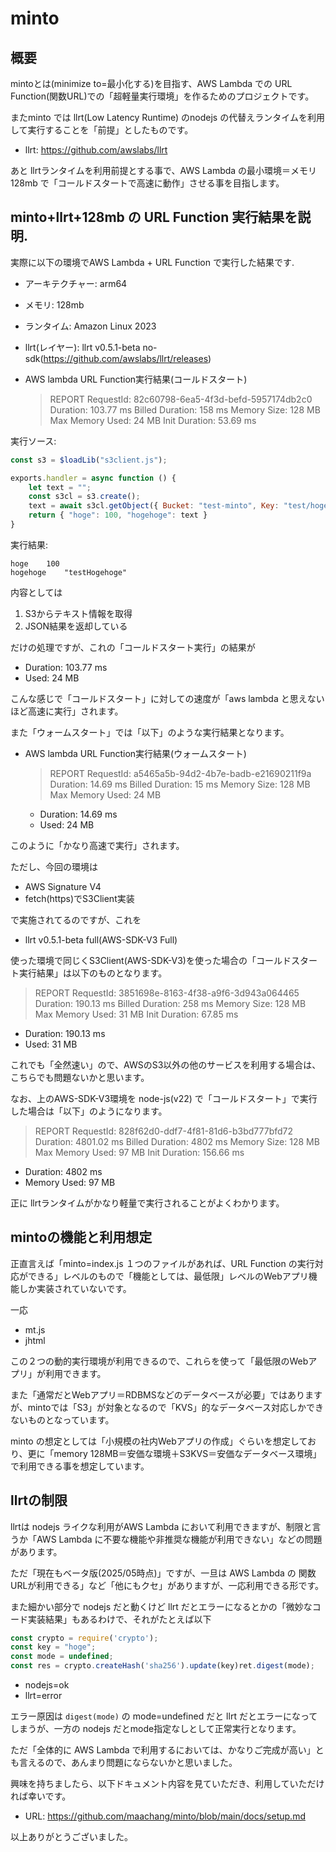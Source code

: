 # minto

## 概要

mintoとは(minimize to=最小化する)を目指す、AWS Lambda での URL Function(関数URL)での「超軽量実行環境」を作るためのプロジェクトです。

またminto では llrt(Low Latency Runtime) のnodejs の代替えランタイムを利用して実行することを「前提」としたものです。
- llrt: https://github.com/awslabs/llrt

あと llrtランタイムを利用前提とする事で、AWS Lambda の最小環境＝メモリ128mb で「コールドスタートで高速に動作」させる事を目指します。

## minto+llrt+128mb の URL Function 実行結果を説明.

実際に以下の環境でAWS Lambda + URL Function で実行した結果です.
- アーキテクチャー: arm64
- メモリ: 128mb
- ランタイム: Amazon Linux 2023
- llrt(レイヤー): llrt v0.5.1-beta no-sdk(https://github.com/awslabs/llrt/releases)

- AWS lambda URL Function実行結果(コールドスタート)
  > REPORT RequestId: 82c60798-6ea5-4f3d-befd-5957174db2c0 Duration: 103.77 ms Billed Duration: 158 ms Memory Size: 128 MB Max Memory Used: 24 MB Init Duration: 53.69 ms

実行ソース:
~~~js
const s3 = $loadLib("s3client.js");

exports.handler = async function () {
    let text = "";
    const s3cl = s3.create();
    text = await s3cl.getObject({ Bucket: "test-minto", Key: "test/hogehoge" });
    return { "hoge": 100, "hogehoge": text }
}
~~~

実行結果:
~~~
hoge	100
hogehoge	"testHogehoge"
~~~

内容としては
1. S3からテキスト情報を取得
2. JSON結果を返却している

だけの処理ですが、これの「コールドスタート実行」の結果が
- Duration: 103.77 ms
- Used: 24 MB

こんな感じで「コールドスタート」に対しての速度が「aws lambda と思えないほど高速に実行」されます。

また「ウォームスタート」では「以下」のような実行結果となります。

- AWS lambda URL Function実行結果(ウォームスタート)
  > REPORT RequestId: a5465a5b-94d2-4b7e-badb-e21690211f9a Duration: 14.69 ms Billed Duration: 15 ms Memory Size: 128 MB Max Memory Used: 24 MB 

  - Duration: 14.69 ms
  - Used: 24 MB

このように「かなり高速で実行」されます。

ただし、今回の環境は
- AWS Signature V4
- fetch(https)でS3Client実装

で実施されてるのですが、これを
- llrt v0.5.1-beta full(AWS-SDK-V3 Full)

使った環境で同じくS3Client(AWS-SDK-V3)を使った場合の「コールドスタート実行結果」は以下のものとなります。

> REPORT RequestId: 3851698e-8163-4f38-a9f6-3d943a064465 Duration: 190.13 ms Billed Duration: 258 ms Memory Size: 128 MB Max Memory Used: 31 MB Init Duration: 67.85 ms

- Duration: 190.13 ms
- Used: 31 MB

これでも「全然速い」ので、AWSのS3以外の他のサービスを利用する場合は、こちらでも問題ないかと思います。

なお、上のAWS-SDK-V3環境を node-js(v22) で「コールドスタート」で実行した場合は「以下」のようになります。

> REPORT RequestId: 828f62d0-ddf7-4f81-81d6-b3bd777bfd72 Duration: 4801.02 ms Billed Duration: 4802 ms Memory Size: 128 MB Max Memory Used: 97 MB Init Duration: 156.66 ms

- Duration: 4802 ms
- Memory Used: 97 MB

正に llrtランタイムがかなり軽量で実行されることがよくわかります。

## mintoの機能と利用想定

正直言えば「minto=index.js １つのファイルがあれば、URL Function の実行対応ができる」レベルのもので「機能としては、最低限」レベルのWebアプリ機能しか実装されていないです。

一応
- mt.js
- jhtml

この２つの動的実行環境が利用できるので、これらを使って「最低限のWebアプリ」が利用できます。

また「通常だとWebアプリ＝RDBMSなどのデータベースが必要」ではありますが、mintoでは「S3」が対象となるので「KVS」的なデータベース対応しかできないものとなっています。

minto の想定としては「小規模の社内Webアプリの作成」ぐらいを想定しており、更に「memory 128MB＝安価な環境＋S3KVS＝安価なデータベース環境」で利用できる事を想定しています。

## llrtの制限

llrtは nodejs ライクな利用がAWS Lambda において利用できますが、制限と言うか「AWS Lambda に不要な機能や非推奨な機能が利用できない」などの問題があります。

ただ「現在もベータ版(2025/05時点)」ですが、一旦は AWS Lambda の 関数URLが利用できる」など「他にもクセ」がありますが、一応利用できる形です。

また細かい部分で nodejs だと動くけど llrt だとエラーになるとかの「微妙なコード実装結果」もあるわけで、それがたとえば以下

~~~js
const crypto = require('crypto');
const key = "hoge";
const mode = undefined;
const res = crypto.createHash('sha256').update(key)ret.digest(mode);
~~~

- nodejs=ok
- llrt=error

エラー原因は `digest(mode)` の mode=undefined だと llrt だとエラーになってしまうが、一方の nodejs だとmode指定なしとして正常実行となります。

ただ「全体的に AWS Lambda で利用するにおいては、かなりご完成が高い」とも言えるので、あんまり問題にならないかと思いました。

興味を持ちましたら、以下ドキュメント内容を見ていただき、利用していただければ幸いです。

- URL: https://github.com/maachang/minto/blob/main/docs/setup.md

以上ありがとうございました。
